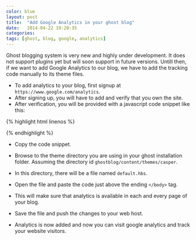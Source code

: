 ```yaml
---
color: blue
layout: post
title:  "Add Google Analytics in your ghost blog"
date:   2014-04-22 19:20:35
categories: 
tags: [ghost, blog, google, analytics]
---
```


Ghost blogging system is very new and highly under development. It does not support plugins yet but will soon support in future versions. Untill then, if we want to add Google Analytics to our blog, we have to add the tracking code manually to its theme files.

* To add analytics to your blog, first signup at ```https://www.google.com/analytics```.
* After signing up, you will have to add and verify that you own the site.
* After verification, you will be provided with a javascript code snippet like this:

{% highlight html linenos %}
<script>
	(function(i,s,o,g,r,a,m){i['GoogleAnalyticsObject']=r;i[r]=i[r]||function(){
		(i[r].q=i[r].q||[]).push(arguments)},i[r].l=1*new Date();a=s.createElement(o),
		m=s.getElementsByTagName(o)[0];a.async=1;a.src=g;m.parentNode.insertBefore(a,m)
	})(window,document,'script','//www.google-analytics.com/analytics.js','ga');
	ga('create', 'UA-123456789-1', 'bitwiser.in');
	ga('send', 'pageview');
</script>
{% endhighlight %}

* Copy the code snippet.

* Browse to the theme directory you are using in your ghost installation folder. Assuming the directory id ```ghostblog/content/themes/casper```.
* In this directory, there will be a file named ```default.hbs```.
* Open the file and paste the code just above the ending ```</body>``` tag.
* This will make sure that analytics is available in each and every page of your blog.
* Save the file and push the changes to your web host.
* Analytics is now added and now you can visit google analytics and track your website visitors.
